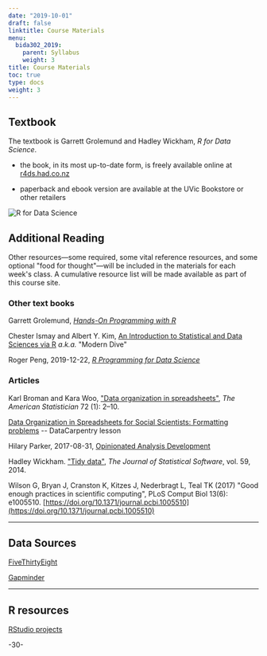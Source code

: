 ```yaml
---
date: "2019-10-01"
draft: false
linktitle: Course Materials
menu:
  bida302_2019:
    parent: Syllabus
    weight: 3
title: Course Materials
toc: true
type: docs
weight: 3
---
```



## Textbook

The textbook is Garrett Grolemund and Hadley Wickham, _R for Data Science_. 

* the book, in its most up-to-date form, is freely available online at [r4ds.had.co.nz](https://r4ds.had.co.nz/)

* paperback and ebook version are available at the UVic Bookstore or other retailers


![R for Data Science](/img/r4ds_300.png)


## Additional Reading

Other resources&#8212;some required, some vital reference resources, and some optional "food for thought"&#8212;will be included in the  materials for each week's class. A cumulative resource list will be made available as part of this course site.




### Other text books


Garrett Grolemund, [_Hands-On Programming with R_](https://rstudio-education.github.io/hopr/)

Chester Ismay and Albert Y. Kim, [An Introduction to Statistical and Data Sciences via R](http://moderndive.com/) _a.k.a._ "Modern Dive"

Roger Peng, 2019-12-22, [_R Programming for Data Science_](https://bookdown.org/rdpeng/rprogdatascience/)


### Articles

Karl Broman and Kara Woo, ["Data organization in spreadsheets"](https://doi.org/10.1080/00031305.2017.1375989), _The American Statistician_ 72 (1): 2–10.

[Data Organization in Spreadsheets for Social Scientists: Formatting problems](https://datacarpentry.org/spreadsheets-socialsci/02-common-mistakes/index.html) -- DataCarpentry lesson

Hilary Parker, 2017-08-31, [Opinionated Analysis Development](https://peerj.com/preprints/3210/)

Hadley Wickham. ["Tidy data"](https://vita.had.co.nz/papers/tidy-data.html), _The Journal of Statistical Software_, vol. 59, 2014.

Wilson G, Bryan J, Cranston K, Kitzes J, Nederbragt L, Teal TK (2017) "Good enough practices in scientific computing", PLoS Comput Biol 13(6): e1005510. [https://doi.org/10.1371/journal.pcbi.1005510](https://doi.org/10.1371/journal.pcbi.1005510)

***

## Data Sources

[FiveThirtyEight](https://fivethirtyeight-r.netlify.com/articles/fivethirtyeight.html)

[Gapminder](https://www.gapminder.org/data/)

***

## R resources

[RStudio projects](https://support.rstudio.com/hc/en-us/articles/200526207-Using-Projects)


-30-

